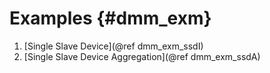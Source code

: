 # Examples {#dmm_exm}

1. [Single Slave Device](@ref dmm_exm_ssdI) 
2. [Single Slave Device Aggregation](@ref dmm_exm_ssdA)